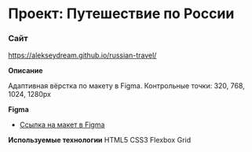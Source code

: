 # Проект: Путешествие по России

### Сайт
https://alekseydream.github.io/russian-travel/

**Описание**

Адаптивная вёрстка по макету в Figma. Контрольные точки: 320, 768, 1024, 1280px

**Figma**

* [Ссылка на макет в Figma](https://www.figma.com/file/5S2WSbEFL6awjVWJ0NWL8Q/Sprint-3_-Russia-_-desktop-mobile?node-id=28503%3A0)

**Используемые технологии**
HTML5
CSS3
Flexbox
Grid
